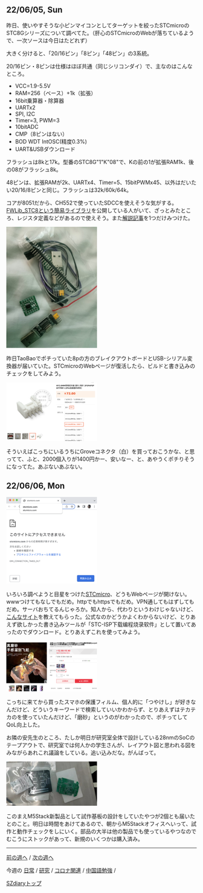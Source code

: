 ## 22/06/05, Sun

昨日、使いやすそうな小ピンマイコンとしてターゲットを絞ったSTCmicroのSTC8Gシリーズについて調べてた。（肝心のSTCmicroのWebが落ちているようで、一次ソースは今日はたどれず）

大きく分けると、「20/16ピン」「8ピン」「48ピン」の3系統。

20/16ピン・8ピンは仕様はほぼ共通（同じシリコンダイ）で、主なのはこんなところ。

- VCC=1.9-5.5V 
- RAM=256（ベース）+1k（拡張）
- 16bit乗算器・除算器
- UARTx2
- SPI, I2C
- Timer=3, PWM=3
- 10bitADC
- CMP（8ピンはない）
- BOD WDT IntOSC(精度0.3%)
- UART&USBダウンロード

フラッシュは8kと17k。型番のSTC8G"1"K"08"で、Kの前の1が拡張RAM1k、後の08がフラッシュ8k。

48ピンは、拡張RAMが2k、UARTx4、Timer=5、15bitPWMx45、以外はだいたい20/16/8ピンと同じ。フラッシュは32k/60k/64k。

コアが8051だから、CH552で使っていたSDCCを使えそうな気がする。[FWLib_STC8という簡易ライブラリ](https://github.com/IOsetting/FwLib_STC8)を公開している人がいて、ざっとみたところ、レジスタ定義などがあるので使えそう。また[解説記事](https://jaycarlson.net/pf/stcmicro-stc8/)を1つだけみつけた。

<img src="https://github.com/akita11/SZdiary/blob/main/diary/photo/2022-06-05_11.57.04.jpg" width="240px">

昨日TaoBaoでポチっていた8pの方のブレイクアウトボードとUSB-シリアル変換器が届いていた。STCmicroのWebページが復活したら、ビルドと書き込みのチェックをしてみよう。

<img src="https://github.com/akita11/SZdiary/blob/main/diary/photo/2022-06-05_17.42.07.png" width="240px">

そういえばこっちにいるうちにGroveコネクタ（白）を買っておこうかな、と思ってて、ふと、2000個入りが1400円かー、安いなー、と、あやうくポチりそうになってた。あぶないあぶない。


## 22/06/06, Mon

<img src="https://github.com/akita11/SZdiary/blob/main/diary/photo/2022-06-06_12.05.05.png" width="240px">

いろいろ調べようと目星をつけた[STCmicro](https://www.stcmicro.com/)、どうもWebページが開けない。wwwつけてもなしでもだめ。httpでもhttpsでもだめ。VPN通してもはずしてもだめ。サーバおちてるんじゃろか。知人から、代わりというわけじゃないけど、[こんなサイト](http://www.stcmcudata.com/)を教えてもらった。公式なのかどうかよくわからないけど、とりあえず欲しかった書き込みツールが「STC-ISP下载编程烧录软件」として置いてあったのでダウンロード。とりあえずこれを使ってみよう。

<img src="https://github.com/akita11/SZdiary/blob/main/diary/photo/2022-06-06_12.23.32.png" width="240px">

こっちに来てから買ったスマホの保護フィルム、個人的に「つやけし」が好きなんだけど、どういうキーワードで検索していいかわからず、とりあえずはテカテカのを使っていたんだけど、「磨砂」というのがわかったので、ポチってしてQoL向上した。

お隣の安先生のところ、たしか明日が研究室全体で設計している28nmのSoCのテープアウトで、研究室では何人かの学生さんが、レイアウト図と思われる図をみながらあれこれ議論をしている。追い込みだな。がんばって。

<img src="https://github.com/akita11/SZdiary/blob/main/diary/photo/2022-06-6_11.07.00.jpg" width="240px">

このまえM5Stack新製品として試作基板の設計をしていたやつが2個とも届いたとのこと。明日は時間をあけてあるので、朝からM5Stackオフィスへいって、試作と動作チェックをしにいく。部品の大半は他の製品でも使っているやつなのでむこうにストックがあって、新規のいくつかは購入済み。

***

[前の週へ](2205-5.md) /
[次の週へ](2206-2.md)

今週の
[日常](../diary/2206-1.md) /
[研究](../research/2206-1.md) /
[コロナ関連](../covid19/2206-1.md) / 
[中国語勉強](../chinese/2206-1.md) / 

[SZdiaryトップ](../../README.md)
